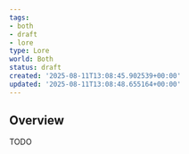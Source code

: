 ```yaml
---
tags:
- both
- draft
- lore
type: Lore
world: Both
status: draft
created: '2025-08-11T13:08:45.902539+00:00'
updated: '2025-08-11T13:08:48.655164+00:00'
---
```



## Overview

TODO
